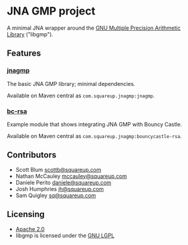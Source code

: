 # JNA GMP project

A minimal JNA wrapper around the
[GNU Multiple Precision Arithmetic Library](http://gmplib.org/) ("libgmp").

## Features

### [jnagmp](jnagmp/README.md)

The basic JNA GMP library; minimal dependencies.

Available on Maven central as `com.squareup.jnagmp:jnagmp`.

### [bc-rsa](bc-rsa/README.md)

Example module that shows integrating JNA GMP with Bouncy Castle.

Available on Maven central as `com.squareup.jnagmp:bouncycastle-rsa`.

## Contributors

- Scott Blum <scottb@squareup.com>
- Nathan McCauley <mccauley@squareup.com>
- Daniele Perito <daniele@squareup.com>
- Josh Humphries <jh@squareup.com>
- Sam Quigley <sq@squareup.com>

## Licensing

- [Apache 2.0](http://www.apache.org/licenses/LICENSE-2.0.html)
- libgmp is licensed under the [GNU LGPL](https://www.gnu.org/copyleft/lesser.html)

